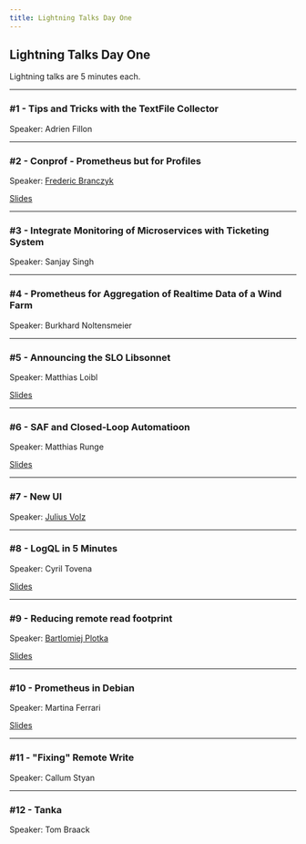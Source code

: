 ```yaml
---
title: Lightning Talks Day One
---
```


## Lightning Talks Day One

Lightning talks are 5 minutes each.

---

### #1 - Tips and Tricks with the TextFile Collector

Speaker: Adrien Fillon

---

### #2 - Conprof - Prometheus but for Profiles

Speaker: [Frederic Branczyk](/2018-munich/speakers/frederic-branczyk/)

[Slides](/2019-munich/slides/lt1-02_conprof-prometheus-but-for-profiles.pdf)

---

### #3 - Integrate Monitoring of Microservices with Ticketing System

Speaker: Sanjay Singh

---

### #4 - Prometheus for Aggregation of Realtime Data of a Wind Farm

Speaker: Burkhard Noltensmeier

---

### #5 - Announcing the SLO Libsonnet

Speaker: Matthias Loibl

[Slides](/2019-munich/slides/lt1-05_slo-libsonnet.pdf)

---

### #6 - SAF and Closed-Loop Automatioon

Speaker: Matthias Runge

[Slides](/2019-munich/slides/lt1-06_saf-and-closed-loop-automation.pdf)

---

### #7 - New UI

Speaker: [Julius Volz](/2018-munich/speakers/julius-volz/)

---

### #8 - LogQL in 5 Minutes

Speaker: Cyril Tovena

[Slides](/2019-munich/slides/lt1-08_logql-in-5-minutes.pdf)

---

### #9 - Reducing remote read footprint

Speaker: [Bartlomiej Plotka](/2019-munich/speakers/bartlomiej-plotka/)

[Slides](/2019-munich/slides/lt1-09_reducing-remote-read-footprint.pdf)

---

### #10 - Prometheus in Debian

Speaker: Martina Ferrari

[Slides](/2019-munich/slides/lt1-10_prometheus-in-debian.pdf)

---

### #11 - "Fixing" Remote Write

Speaker: Callum Styan

---

### #12 - Tanka

Speaker: Tom Braack
